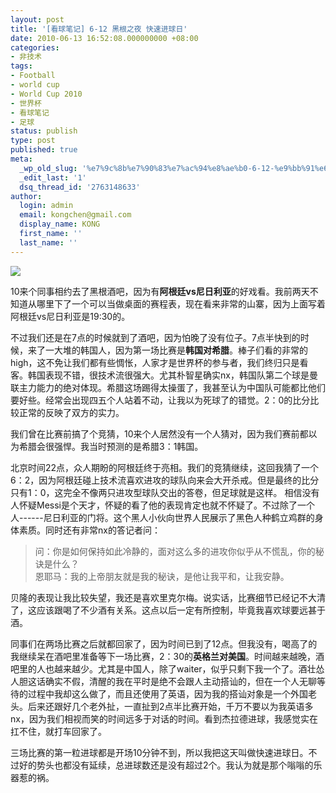 ```yaml
---
layout: post
title: '[看球笔记] 6-12 黑根之夜 快速进球日'
date: 2010-06-13 16:52:08.000000000 +08:00
categories:
- 非技术
tags:
- Football
- world cup
- World Cup 2010
- 世界杯
- 看球笔记
- 足球
status: publish
type: post
published: true
meta:
  _wp_old_slug: '%e7%9c%8b%e7%90%83%e7%ac%94%e8%ae%b0-6-12-%e9%bb%91%e6%a0%b9%e4%b9%8b%e5%a4%9c-%e5%bf%ab%e9%80%9f%e8%bf%9b%e7%90%83%e6%97%a5'
  _edit_last: '1'
  dsq_thread_id: '2763148633'
author:
  login: admin
  email: kongchen@gmail.com
  display_name: KONG
  first_name: ''
  last_name: ''
---
```

![](assets/20100613052157b1dcd11.jpg)

10来个同事相约去了黑根酒吧，因为有**阿根廷vs尼日利亚**的好戏看。我前两天不知道从哪里下了一个可以当做桌面的赛程表，现在看来非常的山寨，因为上面写着阿根廷vs尼日利亚是19:30的。

不过我们还是在7点的时候就到了酒吧，因为怕晚了没有位子。7点半快到的时候，来了一大堆的韩国人，因为第一场比赛是**韩国对希腊**。棒子们看的非常的high，这不免让我们都有些惆怅，人家才是世界杯的参与者，我们终归只是看客。韩国表现不错，很技术流很强大。尤其朴智星确实nx，韩国队第二个球是曼联主力能力的绝对体现。希腊这场踢得太操蛋了，我甚至认为中国队可能都比他们要好些。经常会出现四五个人站着不动，让我以为死球了的错觉。2：0的比分比较正常的反映了双方的实力。

我们曾在比赛前搞了个竞猜，10来个人居然没有一个人猜对，因为我们赛前都以为希腊会很强悍。我当时预测的是希腊3：1韩国。

北京时间22点，众人期盼的阿根廷终于亮相。我们的竞猜继续，这回我猜了一个6：2，因为阿根廷碰上技术流喜欢进攻的球队向来会大开杀戒。但是最终的比分只有1：0，这完全不像两只进攻型球队交出的答卷，但足球就是这样。 相信没有人怀疑Messi是个天才，怀疑的看了他的表现肯定也就不怀疑了。不过除了一个人------尼日利亚的门将。这个黑人小伙向世界人民展示了黑色人种鹤立鸡群的身体素质。同时还有非常nx的答记者问：

> 问：你是如何保持如此冷静的，面对这么多的进攻你似乎从不慌乱，你的秘诀是什么？  
> 恩耶马：我的上帝朋友就是我的秘诀，是他让我平和，让我安静。

贝隆的表现让我比较失望，我还是喜欢里克尔梅。说实话，比赛细节已经记不大清了，这应该跟喝了不少酒有关系。这点以后一定有所控制，毕竟我喜欢球要远甚于酒。

同事们在两场比赛之后就都回家了，因为时间已到了12点。但我没有，喝高了的我继续呆在酒吧里准备等下一场比赛，2：30的**英格兰对美国**。时间越来越晚，酒吧里的人也越来越少。尤其是中国人，除了waiter，似乎只剩下我一个了。酒壮怂人胆这话确实不假，清醒的我在平时是绝不会跟人主动搭讪的，但在一个人无聊等待的过程中我却这么做了，而且还使用了英语，因为我的搭讪对象是一个外国老头。后来还跟好几个老外扯，一直扯到2点半比赛开始，千万不要以为我英语多nx，因为我们相视而笑的时间远多于对话的时间。看到杰拉德进球，我感觉实在扛不住，就打车回家了。

三场比赛的第一粒进球都是开场10分钟不到，所以我把这天叫做快速进球日。不过好的势头也都没有延续，总进球数还是没有超过2个。我认为就是那个嗡嗡的乐器惹的祸。